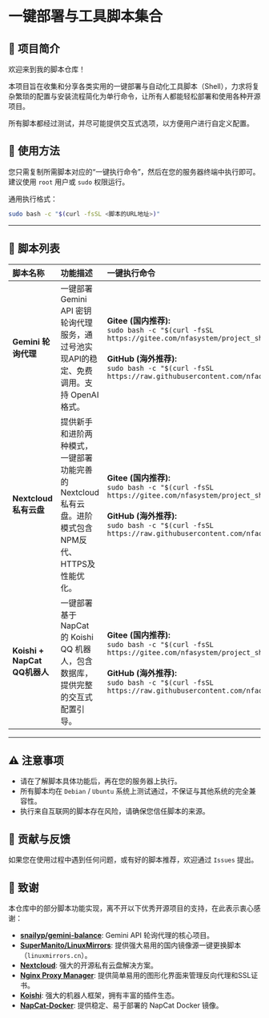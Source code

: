# 一键部署与工具脚本集合

## 📖 项目简介

欢迎来到我的脚本仓库！

本项目旨在收集和分享各类实用的一键部署与自动化工具脚本（Shell），力求将复杂繁琐的配置与安装流程简化为单行命令，让所有人都能轻松部署和使用各种开源项目。

所有脚本都经过测试，并尽可能提供交互式选项，以方便用户进行自定义配置。

## 🚀 使用方法

您只需复制所需脚本对应的“一键执行命令”，然后在您的服务器终端中执行即可。建议使用 `root` 用户或 `sudo` 权限运行。

通用执行格式：
```bash
sudo bash -c "$(curl -fsSL <脚本的URL地址>)"
```

---

## 📜 脚本列表

| 脚本名称                     | 功能描述                                                     | 一键执行命令                                                 |
| :--------------------------- | :----------------------------------------------------------- | :----------------------------------------------------------- |
| **Gemini 轮询代理**          | 一键部署 Gemini API 密钥轮询代理服务，通过号池实现API的稳定、免费调用。支持 OpenAI 格式。 | **Gitee (国内推荐):** <br> `sudo bash -c "$(curl -fsSL https://gitee.com/nfasystem/project_sh/raw/main/deployment/setup_gemini_proxy.sh)"` <br><br> **GitHub (海外推荐):** <br> `sudo bash -c "$(curl -fsSL https://raw.githubusercontent.com/nfachenxi/project_sh/main/deployment/setup_gemini_proxy.sh)"` |
| **Nextcloud 私有云盘**       | 提供新手和进阶两种模式，一键部署功能完善的 Nextcloud 私有云盘。进阶模式包含NPM反代、HTTPS及性能优化。 | **Gitee (国内推荐):** <br> `sudo bash -c "$(curl -fsSL https://gitee.com/nfasystem/project_sh/raw/main/deployment/setup_nextcloud.sh)"` <br><br> **GitHub (海外推荐):** <br> `sudo bash -c "$(curl -fsSL https://raw.githubusercontent.com/nfachenxi/project_sh/main/deployment/setup_nextcloud.sh)"` |
| **Koishi + NapCat QQ机器人** | 一键部署基于 NapCat 的 Koishi QQ 机器人，包含数据库，提供完整的交互式配置引导。 | **Gitee (国内推荐):** <br> `sudo bash -c "$(curl -fsSL https://gitee.com/nfasystem/project_sh/raw/main/deployment/setup_koishi_napcat.sh)"` <br><br> **GitHub (海外推荐):** <br> `sudo bash -c "$(curl -fsSL https://raw.githubusercontent.com/nfachenxi/project_sh/main/deployment/setup_koishi_napcat.sh)"` |


---

## ⚠️ 注意事项

-   请在了解脚本具体功能后，再在您的服务器上执行。
-   所有脚本均在 `Debian` / `Ubuntu` 系统上测试通过，不保证与其他系统的完全兼容性。
-   执行来自互联网的脚本存在风险，请确保您信任脚本的来源。

## 🤝 贡献与反馈

如果您在使用过程中遇到任何问题，或有好的脚本推荐，欢迎通过 `Issues` 提出。



## 🙏 致谢

本仓库中的部分脚本功能实现，离不开以下优秀开源项目的支持，在此表示衷心感谢：

- **[snailyp/gemini-balance](https://github.com/snailyp/gemini-balance)**: Gemini API 轮询代理的核心项目。
- **[SuperManito/LinuxMirrors](https://github.com/SuperManito/LinuxMirrors)**: 提供强大易用的国内镜像源一键更换脚本（`linuxmirrors.cn`）。
- **[Nextcloud](https://github.com/nextcloud/server)**: 强大的开源私有云盘解决方案。
- **[Nginx Proxy Manager](https://github.com/NginxProxyManager/nginx-proxy-manager)**: 提供简单易用的图形化界面来管理反向代理和SSL证书。
- **[Koishi](https://github.com/koishijs/koishi)**: 强大的机器人框架，拥有丰富的插件生态。
- **[NapCat-Docker](https://github.com/NapNeko/NapCat-Docker)**: 提供稳定、易于部署的 NapCat Docker 镜像。
